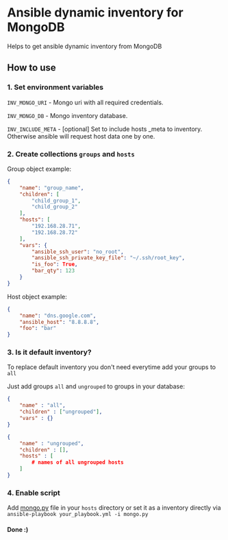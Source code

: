 # Ansible dynamic inventory for MongoDB

Helps to get ansible dynamic inventory from MongoDB

## How to use
### 1. Set environment variables
`INV_MONGO_URI` - Mongo uri with all required credentials.

`INV_MONGO_DB` - Mongo inventory database.

`INV_INCLUDE_META` - [optional] Set to include hosts _meta to inventory. Otherwise ansible will request host data one by one.


### 2. Create collections `groups` and `hosts`
Group object example:
```json
{
    "name": "group_name",
    "children": [
        "child_group_1",
        "child_group_2"
    ],
    "hosts": [
        "192.168.28.71",
        "192.168.28.72"
    ],
    "vars": {
        "ansible_ssh_user": "no_root",
        "ansible_ssh_private_key_file": "~/.ssh/root_key",
        "is_foo": True,
        "bar_qty": 123
    }
}
```

Host object example:
```json
{
    "name": "dns.google.com",
    "ansible_host": "8.8.8.8",
    "foo": "bar"
}
```

### 3. Is it default inventory?
To replace default inventory you don't need everytime add your groups to `all`

Just add groups `all` and `ungrouped` to groups in your database:
```json
{
    "name" : "all",
    "children" : ["ungrouped"],
    "vars" : {}
}
```
```json
{
    "name" : "ungrouped",
    "children" : [],
    "hosts" : [
        # names of all ungrouped hosts
    ]
}
```

### 4. Enable script
Add [mongo.py](https://gitlab.com/true-web-app/ci-cd/mongodb-inventory/-/blob/master/mongo.py) file in your `hosts` directory or set it as a inventory directly via `ansible-playbook your_playbook.yml -i mongo.py`

#### Done :)
